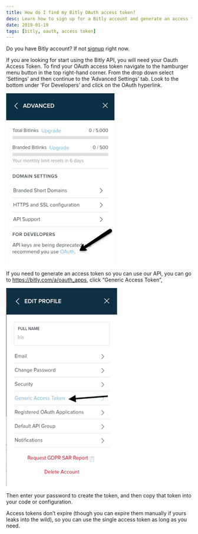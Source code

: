 ```yaml
---
title: How do I find my Bitly OAuth access token?
desc: Learn how to sign up for a Bitly account and generate an access token for the Bitly API. Follow these steps to get started.
date: 2019-01-19
tags: [bitly, oauth, access token]
---
```


Do you have Bitly account? If not [signup](https://bitly.com/a/sign_up) right now.

If you are looking for start using the Bitly API, you will need your Oauth Access Token. To find your OAuth access token
navigate to the hamburger menu button in the top right-hand corner. From the drop down select ‘Settings’ and then
continue to the ‘Advanced Settings’ tab. Look to the bottom under ‘For Developers’ and click on the OAuth hyperlink.

<img src="./api-key-with-arrow.png" alt="Bitly OAuth Access Token" eleventy:widths="900">

If you need to generate an access token so you can use our API, you can go to <https://bitly.com/a/oauth_apps>, click
“Generic Access Token”,

<img src="./bitly-edit-profile-generic-access-token.png" alt="Bitly Edit Profile Generic Access Token" eleventy:widths="900">

Then enter your password to create the token, and then copy that token into your code or configuration.

Access tokens don’t expire (though you can expire them manually if yours leaks into the wild), so you can use the single
access token as long as you need.

